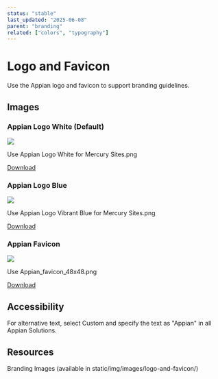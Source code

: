```yaml
---
status: "stable"
last_updated: "2025-06-08"
parent: "branding"
related: ["colors", "typography"]
---
```


# Logo and Favicon

Use the Appian logo and favicon to support branding guidelines.

## Images

### Appian Logo White (Default)

![](https://github.com/user-attachments/assets/016caac5-1310-4815-a23f-858df557ef53)

Use Appian Logo White for Mercury Sites.png

[Download](https://raw.githubusercontent.com/pglevy/design-system-docs/main/assets/images/logo-and-favicon/appian-logo-white.png)

### Appian Logo Blue

![](https://github.com/user-attachments/assets/7804e28d-1969-4bb4-af1e-c9f801c031de)

Use Appian Logo Vibrant Blue for Mercury Sites.png

[Download](https://raw.githubusercontent.com/pglevy/design-system-docs/main/assets/images/logo-and-favicon/appian-logo-vibrant-blue.png)

### Appian Favicon

![](https://github.com/user-attachments/assets/c73ab2e4-26bf-47d2-bc2a-5c5e2cb2d0b5)

Use Appian_favicon_48x48.png

[Download](https://raw.githubusercontent.com/pglevy/design-system-docs/main/assets/images/logo-and-favicon/appian-favicon48x48.png)

## Accessibility

For alternative text, select Custom and specify the text as "Appian" in all Appian Solutions.

## Resources

Branding Images (available in static/img/images/logo-and-favicon/)
